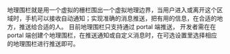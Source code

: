 地理围栏就是用一个虚拟的栅栏围出一个虚拟地理边界，当用户进入或离开这个区域时，手机可以接收自动通知；实现准确的消息推送，把有用的信息，在合适的地方，推送给合适的人。 目前地理围栏只支持通过 portal 端推送， 开发者需在在 portal 端创建个地理围栏，在推送通知或自定义消息时，在可选设置里选择相应的地理围栏进行推送即可。